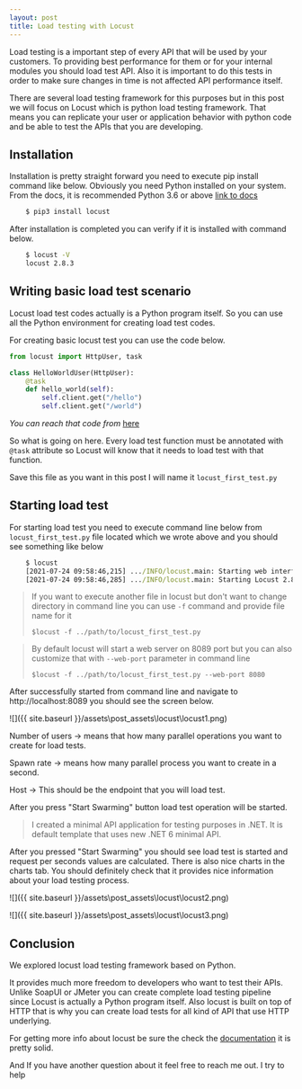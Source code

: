 ```yaml
---
layout: post
title: Load testing with Locust
---
```


Load testing is a important step of every API that will be used by your customers. To providing best performance for them or for your internal modules you should load test API. Also it is important to do this tests in order to make sure changes in time is not affected API performance itself. 

There are several load testing framework for this purposes but in this post we will focus on Locust which is python load testing framework. That means you can replicate your user or application behavior with python code and be able to test the APIs that you are developing. 


## Installation
Installation is pretty straight forward you need to execute pip install command like below. Obviously you need Python installed on your system. From the docs, it is recommended Python 3.6 or above [link to docs](http://docs.locust.io/en/stable/installation.html)

````cmd
    $ pip3 install locust
````
After installation is completed you can verify if it is installed with command below. 
````cmd
    $ locust -V
    locust 2.8.3    
````

## Writing basic load test scenario
Locust load test codes actually is a Python program itself. So you can use all the Python environment for creating load test codes.

For creating basic locust test you can use the code below. 

````python
from locust import HttpUser, task

class HelloWorldUser(HttpUser):
    @task
    def hello_world(self):
        self.client.get("/hello")
        self.client.get("/world")
````
*You can reach that code from* [here](http://docs.locust.io/en/stable/quickstart.html)

So what is going on here. Every load test function must be annotated with ``@task`` attribute so Locust will know that it needs to load test with that function.

Save this file as you want in this post I will name it ``locust_first_test.py``

## Starting load test
For starting load test you need to execute command line below from ``locust_first_test.py`` file located which we wrote above and you should see something like below

````cmd
    $ locust
    [2021-07-24 09:58:46,215] .../INFO/locust.main: Starting web interface at http://*:8089
    [2021-07-24 09:58:46,285] .../INFO/locust.main: Starting Locust 2.8.3
````

> If you want to execute another file in locust but don't want to change directory in command line you can use ``-f`` command and provide file name for it 
> 
> ``$locust -f ../path/to/locust_first_test.py``

> By default locust will start a web server on 8089 port but you can also customize that with ``--web-port`` parameter in command line 
> 
> ``$locust -f ../path/to/locust_first_test.py --web-port 8080``

After successfully started from command line and navigate to http://localhost:8089 you should see the screen below. 

![]({{ site.baseurl }}/assets\post_assets\locust\locust1.png)

Number of users -> means that how many parallel operations you want to create for load tests. 

Spawn rate -> means how many parallel process you want to create in a second.

Host -> This should be the endpoint that you will load test. 

After you press "Start Swarming" button load test operation will be started.  

> I created a minimal API application for testing purposes in .NET. It is default template that uses new .NET 6 minimal API.
> 
After you pressed "Start Swarming" you should see load test is started and request per seconds values are calculated. There is also nice charts in the charts tab. You should definitely check that it provides nice information about your load testing process. 

![]({{ site.baseurl }}/assets\post_assets\locust\locust2.png)

![]({{ site.baseurl }}/assets\post_assets\locust\locust3.png)

## Conclusion

We explored locust load testing framework based on Python. 

It provides much more freedom to developers who want to test their APIs. Unlike SoapUI or JMeter you can create complete load testing pipeline since Locust is actually a Python program itself. Also locust is built on top of HTTP that is why you can create load tests for all kind of API that use HTTP underlying. 

For getting more info about locust be sure the check the [documentation](http://docs.locust.io/en/stable/index.html) it is pretty solid.

And If you have another question about it feel free to reach me out. I try to help 